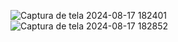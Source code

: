 ![Captura de tela 2024-08-17 182401](https://github.com/user-attachments/assets/e3f0eb8e-17c3-4a53-bb0d-7b2f60864fa6)
![Captura de tela 2024-08-17 182852](https://github.com/user-attachments/assets/03681ee5-28f8-4bf7-b4c4-3378c0f77557)

